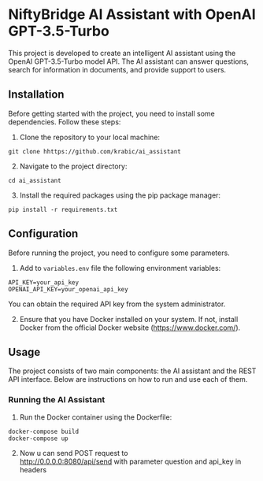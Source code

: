 
# NiftyBridge AI Assistant with OpenAI GPT-3.5-Turbo

This project is developed to create an intelligent AI assistant using the OpenAI GPT-3.5-Turbo model API. The AI assistant can answer questions, search for information in documents, and provide support to users.

## Installation

Before getting started with the project, you need to install some dependencies. Follow these steps:

1. Clone the repository to your local machine:

```
git clone hhttps://github.com/krabic/ai_assistant
```

2. Navigate to the project directory:

```
cd ai_assistant
```

3. Install the required packages using the pip package manager:

```
pip install -r requirements.txt
```

## Configuration

Before running the project, you need to configure some parameters.

1. Add to `variables.env` file the following environment variables:

```
API_KEY=your_api_key
OPENAI_API_KEY=your_openai_api_key
```

You can obtain the required API key from the system administrator.

2. Ensure that you have Docker installed on your system. If not, install Docker from the official Docker website (https://www.docker.com/).

## Usage

The project consists of two main components: the AI assistant and the REST API interface. Below are instructions on how to run and use each of them.

### Running the AI Assistant

1. Run the Docker container using the Dockerfile:

```
docker-compose build
docker-compose up
```

2. Now u can send POST request to  
http://0.0.0.0:8080/api/send
    with parameter question and api_key in headers
